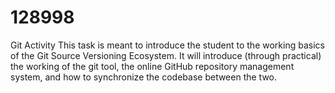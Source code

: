 # 128998
Git Activity
This task is meant to introduce the student to the working basics of the Git Source Versioning
Ecosystem. It will introduce (through practical) the working of the git tool, the online GitHub
repository management system, and how to synchronize the codebase between the two.
